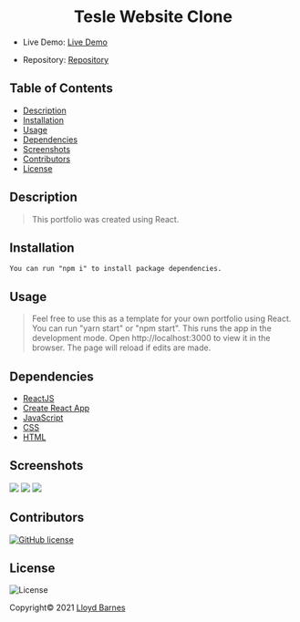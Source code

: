 <div align="center">

# Tesle Website Clone

</div>

- Live Demo: [Live Demo]()

- Repository: [Repository](https://github.com/lbarnes86/tesla-clone)

## Table of Contents

- [Description](#description)
- [Installation](#installation)
- [Usage](#usage)
- [Dependencies](#dependencies)
- [Screenshots](#screenshots)
- [Contributors](#contributors)
- [License](#license)

## Description

>This portfolio was created using React.

## Installation

```
You can run "npm i" to install package dependencies.

```

## Usage

>Feel free to use this as a template for your own portfolio using React. You can run "yarn start" or "npm start". This runs the app in the development mode. Open http://localhost:3000 to view it in the browser. The page will reload if edits are made.

## Dependencies

- [ReactJS](https://reactjs.org/)
- [Create React App](https://create-react-app.dev/docs/deployment/#github-pages)
- [JavaScript](https://www.javascript.com/)  
- [CSS](https://www.w3schools.com/css/css_intro.asp) 
- [HTML](https://html.com/) 

## Screenshots

<img src="https://user-images.githubusercontent.com/70309736/138198964-d9b441fb-a906-482d-9ec2-2b80cb343a6b.png">

<img src="https://user-images.githubusercontent.com/70309736/138198971-512ca152-aac7-4281-bbeb-514e563abf1f.png">

<img src="https://user-images.githubusercontent.com/70309736/138199025-22943ed4-3b61-4c51-8048-24cc5f74538e.png">


## Contributors

[![GitHub license](https://img.shields.io/badge/Made%20by-Lloyd%20Barnes-ab8c9b?style=flat&logo=github)](https://github.com/lbarnes86)

## License

![License](https://img.shields.io/badge/license-MIT-green")


Copyright© 2021 [Lloyd Barnes](https://lbarnes86.github.io/react-portfolio/)